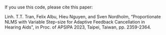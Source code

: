 If you use this code, please cite this paper:

Linh. T.T. Tran, Felix Albu, Hieu Nguyen, and Sven Nordholm, “Proportionate NLMS with Variable Step-size for Adaptive Feedback Cancellation in Hearing Aids", in Proc. of APSIPA 2023, Taipei, Taiwan, pp. 2359-2364.